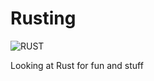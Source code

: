 # Rusting

![RUST](https://www.rust-lang.org/static/images/rust-logo-blk.svg)

Looking at Rust for fun and stuff
